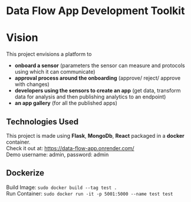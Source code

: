 # Data Flow App Development Toolkit
# Vision
This project envisions a platform to 
- **onboard a sensor** (parameters the sensor can measure and protocols using which it can communicate)
- **approval process around the onboarding** (approve/ reject/ approve with changes)
- **developers using the sensors to create an app** (get data, transform data for analysis and then publishing analytics to an endpoint)
- **an app gallery** (for all the published apps)

## Technologies Used
This project is made using **Flask**, **MongoDb**, **React** packaged in a **docker** container.  
Check it out at: https://data-flow-app.onrender.com/  
Demo username: admin, password: admin

## Dockerize
Build Image: `sudo docker build --tag test .`  
Run Container: `sudo docker run -it -p 5001:5000 --name test test`
